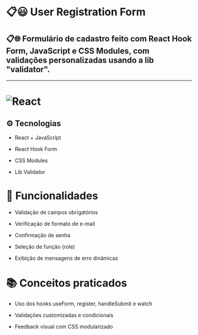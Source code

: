 # 📋😃 User Registration Form

## 📋🌐 Formulário de cadastro feito com React Hook Form, JavaScript e CSS Modules, com validações personalizadas usando a lib "validator".
---

# <img alt="React" src="https://img.shields.io/badge/React-20232A?style=for-the-badge&logo=react&logoColor=61DAFB">

## ⚙️ Tecnologias

- React + JavaScript

- React Hook Form

- CSS Modules

- Lib Validator

# 🚀 Funcionalidades

- Validação de campos obrigatórios

- Verificação de formato de e-mail

- Confirmação de senha

- Seleção de função (role)

- Exibição de mensagens de erro dinâmicas

# 📚 Conceitos praticados

- Uso dos hooks useForm, register, handleSubmit e watch

- Validações customizadas e condicionais

- Feedback visual com CSS modularizado

